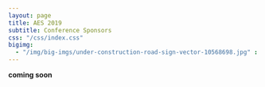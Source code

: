 ```yaml
---
layout: page
title: AES 2019
subtitle: Conference Sponsors
css: "/css/index.css"
bigimg:
  - "/img/big-imgs/under-construction-road-sign-vector-10568698.jpg" : "Under Construction"
---
```



 **coming soon**

